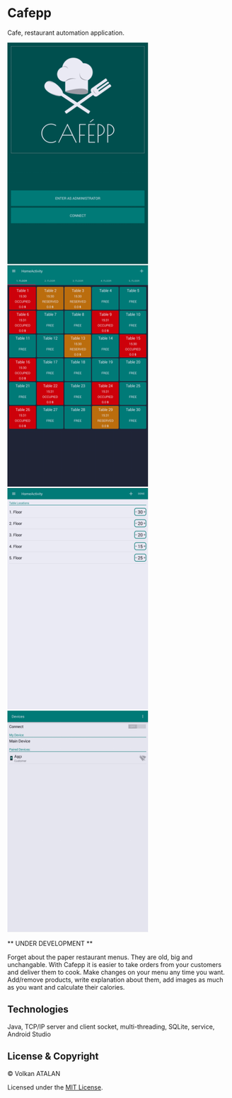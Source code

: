 # Cafepp
Cafe, restaurant automation application.

<img src="https://github.com/volkanatalan/Cafepp/blob/master/Screenshots/Screenshot_2019-06-24-15-22-18.png" alt="main activity" height="500"></img>
<img src="https://github.com/volkanatalan/Cafepp/blob/master/Screenshots/Screenshot_2019-06-24-15-31-57.png" alt="tables" height="500"></img>
<img src="https://github.com/volkanatalan/Cafepp/blob/master/Screenshots/Screenshot_2019-06-24-15-52-15.png" alt="edit tables" height="500"></img>
<img src="https://github.com/volkanatalan/Cafepp/blob/master/Screenshots/Screenshot_2019-06-24-15-51-55.png" alt="connect devices" height="500"></img>

** UNDER DEVELOPMENT **

Forget about the paper restaurant menus. They are old, big and unchangable. With Cafepp it is easier to take orders from your customers and deliver them to cook. Make changes on your menu any time you want. Add/remove products, write explanation about them, add images as much as you want and calculate their calories.


## Technologies
Java, TCP/IP server and client socket, multi-threading, SQLite, service, Android Studio


## License & Copyright
© Volkan ATALAN

Licensed under the [MIT License](LICENSE).
